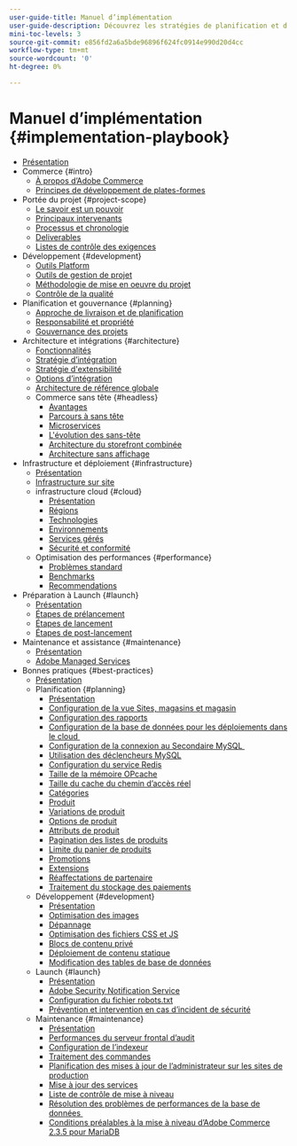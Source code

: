 ```yaml
---
user-guide-title: Manuel d’implémentation
user-guide-description: Découvrez les stratégies de planification et d’implémentation d’un site Adobe Commerce performant.
mini-toc-levels: 3
source-git-commit: e856fd2a6a5bde96896f624fc0914e990d20d4cc
workflow-type: tm+mt
source-wordcount: '0'
ht-degree: 0%

---
```



# Manuel d’implémentation {#implementation-playbook}

- [Présentation](overview.md)
- Commerce {#intro}
   - [À propos d’Adobe Commerce](intro/about-commerce.md)
   - [Principes de développement de plates-formes](intro/platform-development.md)
- Portée du projet {#project-scope}
   - [Le savoir est un pouvoir](project-scope/knowledge.md)
   - [Principaux intervenants](project-scope/key-stakeholders.md)
   - [Processus et chronologie](project-scope/process-timeline.md)
   - [Deliverables](project-scope/deliverables.md)
   - [Listes de contrôle des exigences](project-scope/requirement-checklists.md)
- Développement {#development}
   - [Outils Platform](development/platform-tools.md)
   - [Outils de gestion de projet](development/project-management-tools.md)
   - [Méthodologie de mise en oeuvre du projet](development/delivery.md)
   - [Contrôle de la qualité](development/quality-control.md)
- Planification et gouvernance {#planning}
   - [Approche de livraison et de planification](planning/delivery.md)
   - [Responsabilité et propriété](planning/ownership.md)
   - [Gouvernance des projets](planning/governance.md)
- Architecture et intégrations {#architecture}
   - [Fonctionnalités](architecture/capabilities.md)
   - [Stratégie d’intégration](architecture/integration-strategy.md)
   - [Stratégie d&#39;extensibilité](architecture/extensibility-strategy.md)
   - [Options d’intégration](architecture/integration-options.md)
   - [Architecture de référence globale](architecture/global-reference.md)
   - Commerce sans tête {#headless}
      - [Avantages](architecture/headless/benefits.md)
      - [Parcours à sans tête](architecture/headless/journey-to-headless.md)
      - [Microservices](architecture/headless/microservices.md)
      - [L&#39;évolution des sans-tête](architecture/headless/evolution.md)
      - [Architecture du storefront combinée](architecture/headless/legacy-storefront.md)
      - [Architecture sans affichage](architecture/headless/adobe-commerce.md)
- Infrastructure et déploiement {#infrastructure}
   - [Présentation](infrastructure/overview.md)
   - [Infrastructure sur site](infrastructure/on-premises.md)
   - infrastructure cloud {#cloud}
      - [Présentation](infrastructure/cloud/overview.md)
      - [Régions](infrastructure/cloud/regions.md)
      - [Technologies](infrastructure/cloud/technology.md)
      - [Environnements](infrastructure/cloud/environments.md)
      - [Services gérés](infrastructure/cloud/managed-services.md)
      - [Sécurité et conformité](infrastructure/cloud/security.md)
   - Optimisation des performances {#performance}
      - [Problèmes standard](infrastructure/performance/optimization.md)
      - [Benchmarks](infrastructure/performance/benchmarks.md)
      - [Recommendations](infrastructure/performance/recommendations.md)
- Préparation à Launch {#launch}
   - [Présentation](launch/overview.md)
   - [Étapes de prélancement](launch/pre-launch-steps.md)
   - [Étapes de lancement](launch/launch-steps.md)
   - [Étapes de post-lancement](launch/post-launch-steps.md)
- Maintenance et assistance {#maintenance}
   - [Présentation](maintenance/overview.md)
   - [Adobe Managed Services](maintenance/adobe-managed-services.md)
- Bonnes pratiques {#best-practices}
   - [Présentation](best-practices/phases.md)
   - Planification {#planning}
      - [Présentation](best-practices/planning/overview.md)
      - [Configuration de la vue Sites, magasins et magasin](best-practices/planning/sites-stores-store-views.md)
      - [Configuration des rapports](best-practices/planning/reporting-configuration.md)
      - [Configuration de la base de données pour les déploiements dans le cloud &#x200B;](best-practices/planning/database-on-cloud.md)
      - [Configuration de la connexion au Secondaire MySQL &#x200B;](best-practices/planning/configure-mysql-slave-connection-on-cloud.md)
      - [Utilisation des déclencheurs MySQL](best-practices/planning/mysql-triggers-usage.md)
      - [Configuration du service Redis](best-practices/planning/redis-service-configuration.md)
      - [Taille de la mémoire OPcache](best-practices/planning/opcache-memory-size.md)
      - [Taille du cache du chemin d’accès réel](best-practices/planning/realpath-cache-size.md)
      - [Catégories](best-practices/planning/category-limits.md)
      - [Produit](best-practices/planning/product-sku-limits.md)
      - [Variations de produit](best-practices/planning/product-variations.md)
      - [Options de produit](best-practices/planning/product-options.md)
      - [Attributs de produit](best-practices/planning/product-attributes-and-options.md)
      - [Pagination des listes de produits](best-practices/planning/product-listing-pagination.md)
      - [Limite du panier de produits](best-practices/planning/product-cart.md)
      - [Promotions](best-practices/planning/product-cart-promotions.md)
      - [Extensions](best-practices/planning/extensions.md)
      - [Réaffectations de partenaire](best-practices/planning/partner-escalation.md)
      - [Traitement du stockage des paiements](best-practices/planning/payment-processing-storage.md)
   - Développement {#development}
      - [Présentation](best-practices/development/overview.md)
      - [Optimisation des images](best-practices/development/image-optimization.md)
      - [Dépannage](best-practices/development/troubleshooting.md)
      - [Optimisation des fichiers CSS et JS](best-practices/development/optimize-css-js-files.md)
      - [Blocs de contenu privé](best-practices/development/private-content-block-configuration.md)
      - [Déploiement de contenu statique](best-practices/development/static-content-deployment.md)
      - [Modification des tables de base de données](best-practices/development/modifying-core-and-third-party-tables.md)
   - Launch {#launch}
      - [Présentation](best-practices/launch/overview.md)
      - [Adobe Security Notification Service](best-practices/launch/security-notification-service.md)
      - [Configuration du fichier robots.txt](best-practices/launch/robots-txt.md)
      - [Prévention et intervention en cas d’incident de sécurité](best-practices/launch/prevent-respond-security-incident.md)
   - Maintenance {#maintenance}
      - [Présentation](best-practices/maintenance/overview.md)
      - [Performances du serveur frontal d’audit](best-practices/maintenance/frontend-performance.md)
      - [Configuration de l’indexeur](best-practices/maintenance/indexer-configuration.md)
      - [Traitement des commandes](best-practices/maintenance/order-processing-configuration.md)
      - [Planification des mises à jour de l’administrateur sur les sites de production](best-practices/maintenance/scheduling-admin-updates-in-production.md)
      - [Mise à jour des services](best-practices/maintenance/update-services.md)
      - [Liste de contrôle de mise à niveau](best-practices/maintenance/upgrade-checklist.md)
      - [Résolution des problèmes de performances de la base de données &#x200B;](best-practices/maintenance/resolve-database-performance-issues.md)
      - [Conditions préalables à la mise à niveau d’Adobe Commerce 2.3.5 pour MariaDB &#x200B;](best-practices/maintenance/commerce-235-upgrade-prerequisites-mariadb.md)
